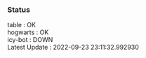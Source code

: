 ### Status


table : OK  
hogwarts : OK  
icy-bot : DOWN  
Latest Update : 2022-09-23 23:11:32.992930
